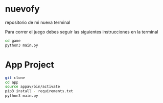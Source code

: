 # nuevofy
repositorio de mi nueva terminal

Para correr el juego debes seguir las siguientes instrucciones en la terminal 

```sh
cd game 
python3 main.py
```

# App Project
```sh
git clone
cd app
source appav/bin/activate
pip3 install - requirements.txt
python3 main.py
```